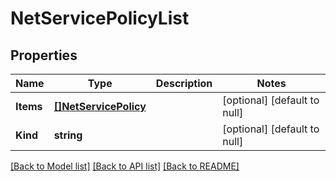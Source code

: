 # NetServicePolicyList

## Properties
Name | Type | Description | Notes
------------ | ------------- | ------------- | -------------
**Items** | [**[]NetServicePolicy**](net_servicePolicy.md) |  | [optional] [default to null]
**Kind** | **string** |  | [optional] [default to null]

[[Back to Model list]](../README.md#documentation-for-models) [[Back to API list]](../README.md#documentation-for-api-endpoints) [[Back to README]](../README.md)


